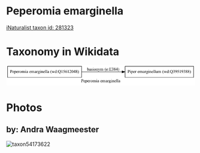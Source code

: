 
Peperomia emarginella
=====================
  
[iNaturalist taxon id: 281323](https://www.inaturalist.org/taxa/281323)
# Taxonomy in Wikidata
  
![Peperomia emarginella](../wikidata_schemas/Peperomia_emarginella.gv.png)
# Photos

## by: Andra Waagmeester
  
![taxon54173622](https://inaturalist-open-data.s3.amazonaws.com/photos/58509426/medium.jpeg)
